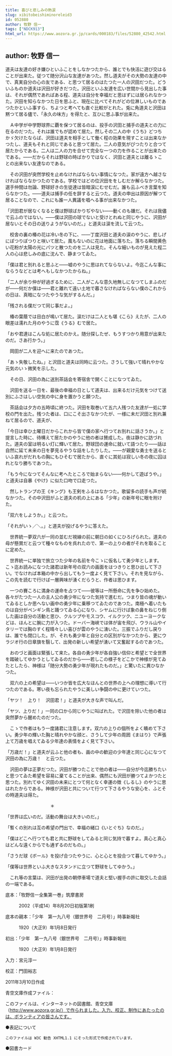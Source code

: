 ```yaml
---
title: 喜びと悲しみの熱涙
slug: xibitobeishiminoreleid3
id: 052880
author: 牧野 信一
tags: ["NDCK913"]
html_url: https://www.aozora.gr.jp/cards/000183/files/52880_42542.html
---
```


## author: 牧野 信一

道夫は友達の好き嫌ひといふことをしなかつたから、誰とでも快活に遊び交はることが出来た。従つて随分沢山な友達があつた。然し道夫がその大勢の友達の中で、真実自分の心の友である、と思つて居るのはたつた一人の沢田だつた。どういふものか道夫は沢田が好きだつた。沢田といふ友達を広い世間から見出した事は、それが偶然であればある程、道夫は自分を幸福だと思はずには居られなかつた。沢田を知らなかつた日を思ふと、現在に比べてそれがどの位淋しいものであつたかといふ事すら、ちよつと考へても直ぐ比較がとれた。兎に角道夫と沢田は黙つて居る儘で、「永久の味方」を得たと、互ひに思ふ事が出来た。

　Ａ中学が中学野球界に覇を保つて居るのは、投手の沢田と捕手の道夫との力に在るのだつた。それは誰でもが認めて居た。然しその二人の中《うち》どつちかゞ欠けたならば、沢田は道夫を相手として働く程の効果を現すことは出来なかつたし、道夫もそれと同じであると思つて居た。二人の意気がぴつたりと合つて居たからである。二人は二人の力を合せて完全な一つの力を作ることが出来たのである。――だからそれは野球の時ばかりではなく、沢田と道夫とは離るゝことの出来ない友達なのである。

　その沢田が突然学校を止めなければならない事情になつた。家が遠方へ越さなければならなかつたのである。学校ではどの位沢田ををしむだか解らなかつた。選手仲間は勿論、野球好きの生徒達は皆暗涙にむせむだ。誰も云ふべき言葉を知らなかつた。――道夫は捕手の任を辞すると云つた。道夫の申出は原因が解つて居ることなので、これにも誰一人異議を唱へる事が出来なかつた。

「沢田君が居なくなると僕は野球ばかりぢやない――動くのも嫌だ。それは我儘で云ふのではない。――僕は沢田の球でないと受けとれぬと同じやうに、沢田が居ないとその日の送りようがないのだ。」と道夫は涙を流して云つた。

　校舎の裏の椿の花は冷い冬の下に、――丁度沢田と道夫の涙のやうに、悲しげにぽつりぽつりと咲いて居た。風もないのに花は地面に落ちた。落ちる瞬間黄色い花粉が太陽の光にパツと散つたのを二人は見た。そんな細いものが見えた程二人の心は悲しみの底に沈んで、静まつてゐた。

「僕は君と別れると思ふと――嘘のやうに思はれてならないよ。今迄こんな事にならうなどとは考へもしなかつたからね。」

「二人が余り仲が好過ぎるために、二人がこんな意久地無しになつてしまふのだが――何だか僕は――君と離れて遠い土地で暮さなければならない僕のこれからの日は、真暗になつたやうな気がするんだ。」

「残される僕だつて同じ事だよ。」

　椿の葉蔭では目白が鳴いて居た。涙だけは二人とも堪《こら》えたが、二人の眼差は濡れた月のやうに霑《うる》むで居た。

「おや君達はこんな処に居たのかえ。随分探したぜ、もうすつかり用意が出来たのだ。さあ行かう。」

　岡田が二人を迎へに来たのであつた。

「あゝ失敬したね。」と沢田と道夫は同時に云つた。さうして強いて晴れやかな元気のいゝ微笑を示した。

　その日、沢田の為に送別茶話会を寄宿舎で開くことになつてゐた。

　沢田を送る一日を、最後の幸福の日として道夫は、出来るだけ元気をつけて送別にふさはしい空気の中に身を置かうと願つた。

　茶話会は夕方の五時頃に終つた。沢田を取巻いて五六人残つた友達が一処に学校の門を出た。残つた者は、口にこそ出さなかつたが、一様に未だ沢田と別れ兼ねて居るので、道夫が、

「今日は幸ひ土曜日だからこれから皆で僕の家へ行つてお別れに話さうか。」と提言した時に、待構えて居たかのやうに他の者は賛成した。夜は静かに訪づれた。道夫の室は明るい灯に輝いて居た。野球団の運命に就いて語つたり――話は自然に延て未来の日を夢見るやうな話をしたりした。――が親愛な勇士を送るといふ哀れがだれもの胸にもひそむで居たから、直ぐに其処は寂しい冬の夜に囚はれとなり勝ちであつた。

「もう今になつてそんなに考へたところで始まらない――何かして遊ばうや。」と道夫は自暴《やけ》に似た口吻で口走つた。

　然しトランプの王《キング》も王剣をふるはなかつた。歌留多の読手も声が続なかつた。その中沢田がふと道夫の机の上にある「少年」の新年号に眼を附けた。

「双六をしようか。」と云つた。

「それがいゝ／＼。」と道夫が投げるやうに答えた。

　世界統一夢双六が一同の並むだ視線の前に朝日の如くにひろげられた。道夫の母が懸賞だと云つて種々なものを呉れたので、第一の上りの者がそれを取ることに定めた。




　世界統一に単独で旅立つた少年の名前を今こゝに仮名して勇少年とします。こゝ迄お読みになつた諸君は新年号の双六の画面をはつきりと思ひ出して下さい。でなければ本箱の中から出してもう一度よく見て下さい。それを見ながら、この先を読むで行けば一層興味が湧くだらうと、作者は思ひます。





　一つの賽ころに満身の運命を占つて――彼等は一所懸命に先を争ひ始めた。各々がたつた一人の主人公の勇少年になつた気持で進むだ。つまり皆の魂が動いてゐるとしか思へない画中の勇少年に乗移つてゐたのであつた。南極へ着いたものは自分がペンギン鳥と踊つてゐる心になり、シヤムに行けば象の鼻をねじり倒した画は自分の活動と思ひ、クルツプやモスコウ、イルクツク、ニユーヨークなどは、ほんとに腕に力が入つた。ドーバー海峡では体が宙を飛び、ウラル山やイタリーでは胸のすく程晴々しい喜びが雲のやうに湧いた。三振でふりだし戻りは、誰でも閉口した。が、それも勇少年と自分との区別がなかつたから、更にウラジオ行の日章旗を翳して、出発の新しい希望が湧いて又奮起するのであつた。

　おのづと画面は緊張して来た。各自の勇少年が各自強い信仰と希望とで全世界を踏破してゆかうとしてゐるのだから――若しこの様子をどこかで神様が見てゐたとしたら、神様は「随分大勢の勇少年が現れたものだ。」と驚いたに異ひなかつた。

　双六の上の希望は――いつか皆を広大なほんとの世界の上への理想に導いて行つたのである。寒い夜も忘られたやうに美しい争闘の中に更けていつた。

「ヤツ！　上り！　沢田君！」と道夫が大きな声で叫んだ。

「ヤツ、上りだ！」一同の口から同じやうに叫ばれた。で沢田を除いた他の者は突然夢から醒めたのだつた。




　こゝで作者はもう一度諸君に注意します。双六の上りの個所をよく瞶めて下さい。勇少年の輝いた胸と晴れやかな顔と、さうして少年の周囲《まはり》で声張上て万歳を唱えてゐる少年達の表情をよく見て下さい。





「万歳だ！」と道夫が云ふと他の者も、画の中の歓迎の少年達と同じ心になつて沢田の為に万歳！　と云つた。

　沢田の夢は正夢だつた。沢田が勝つたことで他の者は――自分が今迄勝ちたいと思つてゐた希望を容易に棄てることが出来、偶然にも沢田が勝つてよかつたと思つた。別れてゆく沢田の未来にとつて何となく幸運の徴《しるし》のやうに思はれたからである。神様が沢田と共について行つて下さるやうな安心を、ふとその時道夫は得た。



　　　　　　　　　　＊



「世界は広いのだ。活動の舞台は大きいのだ。」

「暫くの別れは互の希望の門出で、幸福の緒口《いとぐち》なのだ。」

「僕はどこへ行つても君と共に野球をしてゐると同じ気持で暮すよ。真心と真心はどんな遠くからでも通ずるのだもの。」

「さうだ球《ボール》を投げ合つたやうに、心と心とを投合つて暮してゆかう。」

「僕等は世界といふ大きなスタンドに立つて野球をしてゆかう。」

　これ等の言葉は、沢田が出発の朝停車場で道夫と堅い握手の許に取交した会話の一端である。













底本：「牧野信一全集第一巻」筑摩書房

　　　2002（平成14）年8月20日初版第1刷

底本の親本：「少年　第一九八号（銀世界号　二月号）」時事新報社

　　　1920（大正9）年1月8日発行

初出：「少年　第一九八号（銀世界号　二月号）」時事新報社

　　　1920（大正9）年1月8日発行

入力：宮元淳一

校正：門田裕志

2011年3月10日作成

青空文庫作成ファイル：

このファイルは、インターネットの図書館、青空文庫（http://www.aozora.gr.jp/）で作られました。入力、校正、制作にあたったのは、ボランティアの皆さんです。











●表記について


	このファイルは W3C 勧告 XHTML1.1 にそった形式で作成されています。







●図書カード